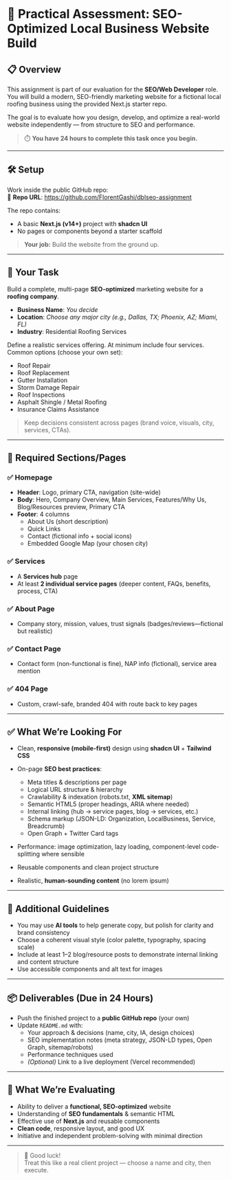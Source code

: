 # 🧪 Practical Assessment: SEO-Optimized Local Business Website Build

## 📋 Overview
This assignment is part of our evaluation for the **SEO/Web Developer** role. You will build a modern, SEO-friendly marketing website for a fictional local roofing business using the provided Next.js starter repo.

The goal is to evaluate how you design, develop, and optimize a real-world website independently — from structure to SEO and performance.

> ⏱️ **You have 24 hours to complete this task once you begin.**

---

## 🛠 Setup
Work inside the public GitHub repo:  
🔗 **Repo URL**: https://github.com/FlorentGashi/dblseo-assignment

The repo contains:
- A basic **Next.js (v14+)** project with **shadcn UI**
- No pages or components beyond a starter scaffold

> **Your job:** Build the website from the ground up.

---

## 🎯 Your Task
Build a complete, multi-page **SEO-optimized** marketing website for a **roofing company**.

- **Business Name**: *You decide*  
- **Location**: *Choose any major city (e.g., Dallas, TX; Phoenix, AZ; Miami, FL)*  
- **Industry**: Residential Roofing Services  

Define a realistic services offering. At minimum include four services. Common options (choose your own set):
- Roof Repair
- Roof Replacement
- Gutter Installation
- Storm Damage Repair
- Roof Inspections
- Asphalt Shingle / Metal Roofing
- Insurance Claims Assistance

> Keep decisions consistent across pages (brand voice, visuals, city, services, CTAs).

---

## 📄 Required Sections/Pages

### ✅ Homepage
- **Header**: Logo, primary CTA, navigation (site-wide)
- **Body**: Hero, Company Overview, Main Services, Features/Why Us, Blog/Resources preview, Primary CTA
- **Footer**: 4 columns  
  - About Us (short description)  
  - Quick Links  
  - Contact (fictional info + social icons)  
  - Embedded Google Map (your chosen city)

### ✅ Services
- A **Services hub** page
- At least **2 individual service pages** (deeper content, FAQs, benefits, process, CTA)

### ✅ About Page
- Company story, mission, values, trust signals (badges/reviews—fictional but realistic)

### ✅ Contact Page
- Contact form (non-functional is fine), NAP info (fictional), service area mention

### ✅ 404 Page
- Custom, crawl-safe, branded 404 with route back to key pages

---

## ✅ What We’re Looking For
- Clean, **responsive (mobile-first)** design using **shadcn UI** + **Tailwind CSS**
- On-page **SEO best practices**:
  - Meta titles & descriptions per page
  - Logical URL structure & hierarchy
  - Crawlability & indexation (robots.txt, **XML sitemap**)
  - Semantic HTML5 (proper headings, ARIA where needed)
  - Internal linking (hub → service pages, blog → services, etc.)
  - Schema markup (JSON-LD: Organization, LocalBusiness, Service, Breadcrumb)
  - Open Graph + Twitter Card tags

- Performance: image optimization, lazy loading, component-level code-splitting where sensible
- Reusable components and clean project structure
- Realistic, **human-sounding content** (no lorem ipsum)

---

## 🧠 Additional Guidelines
- You may use **AI tools** to help generate copy, but polish for clarity and brand consistency
- Choose a coherent visual style (color palette, typography, spacing scale)
- Include at least 1–2 blog/resource posts to demonstrate internal linking and content structure
- Use accessible components and alt text for images

---

## 📦 Deliverables (Due in 24 Hours)
- Push the finished project to a **public GitHub repo** (your own)
- Update `README.md` with:
  - Your approach & decisions (name, city, IA, design choices)
  - SEO implementation notes (meta strategy, JSON-LD types, Open Graph, sitemap/robots)
  - Performance techniques used
  - *(Optional)* Link to a live deployment (Vercel recommended)

---

## 🧪 What We’re Evaluating
- Ability to deliver a **functional, SEO-optimized** website
- Understanding of **SEO fundamentals** & semantic HTML
- Effective use of **Next.js** and reusable components
- **Clean code**, responsive layout, and good UX
- Initiative and independent problem-solving with minimal direction

---

> 🎯 Good luck!  
Treat this like a real client project — choose a name and city, then execute.
